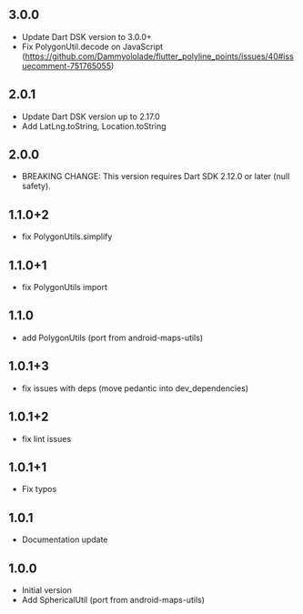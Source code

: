 ## 3.0.0

* Update Dart DSK version to 3.0.0+
* Fix PolygonUtil.decode on JavaScript (https://github.com/Dammyololade/flutter_polyline_points/issues/40#issuecomment-751765055)

## 2.0.1

* Update Dart DSK version up to 2.17.0
* Add LatLng.toString, Location.toString

## 2.0.0

* BREAKING CHANGE: This version requires Dart SDK 2.12.0 or later (null safety).

## 1.1.0+2

- fix PolygonUtils.simplify

## 1.1.0+1

- fix PolygonUtils import 

## 1.1.0

- add PolygonUtils (port from android-maps-utils) 

## 1.0.1+3

- fix issues with deps (move pedantic into dev_dependencies) 

## 1.0.1+2

- fix lint issues 

## 1.0.1+1

- Fix typos


## 1.0.1

- Documentation update


## 1.0.0

- Initial version
- Add SphericalUtil (port from android-maps-utils) 

